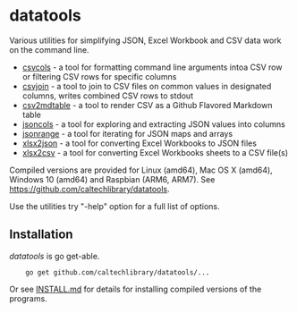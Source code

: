 
# datatools

Various utilities for simplifying JSON, Excel Workbook and CSV data work on the command line. 

+ [csvcols](csvcols.html) - a tool for formatting command line arguments intoa CSV row or filtering CSV rows for specific columns
+ [csvjoin](csvjoin.html) - a tool to join to CSV files on common values in designated columns, writes combined CSV rows to stdout
+ [csv2mdtable](csv2mdtable.html) - a tool to render CSV as a Github Flavored Markdown table
+ [jsoncols](jsoncols.html) - a tool for exploring and extracting JSON values into columns
+ [jsonrange](jsonrange.html) - a tool for iterating for JSON maps and arrays
+ [xlsx2json](xlsx2json.html) - a tool for converting Excel Workbooks to JSON files
+ [xlsx2csv](xlsx2csv.html) - a tool for converting Excel Workbooks sheets to a CSV file(s)

Compiled versions are provided for Linux (amd64), Mac OS X (amd64),
Windows 10 (amd64) and Raspbian (ARM6, ARM7). See https://github.com/caltechlibrary/datatools.

Use the utilities try "-help" option for a full list of options.


## Installation

_datatools_ is go get-able.

```
    go get github.com/caltechlibrary/datatools/...
```

Or see [INSTALL.md](install.html) for details for installing 
compiled versions of the programs.


